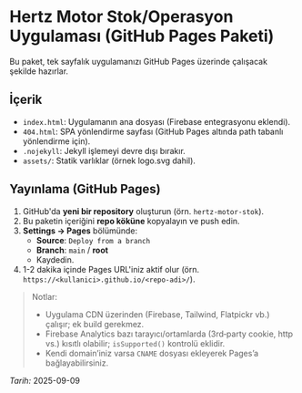 # Hertz Motor Stok/Operasyon Uygulaması (GitHub Pages Paketi)

Bu paket, tek sayfalık uygulamanızı GitHub Pages üzerinde çalışacak şekilde hazırlar.

## İçerik
- `index.html`: Uygulamanın ana dosyası (Firebase entegrasyonu eklendi).
- `404.html`: SPA yönlendirme sayfası (GitHub Pages altında path tabanlı yönlendirme için).
- `.nojekyll`: Jekyll işlemeyi devre dışı bırakır.
- `assets/`: Statik varlıklar (örnek logo.svg dahil).

## Yayınlama (GitHub Pages)
1. GitHub'da **yeni bir repository** oluşturun (örn. `hertz-motor-stok`).
2. Bu paketin içeriğini **repo köküne** kopyalayın ve push edin.
3. **Settings → Pages** bölümünde:
   - **Source**: `Deploy from a branch`
   - **Branch**: `main` / **root**
   - Kaydedin.
4. 1-2 dakika içinde Pages URL'iniz aktif olur (örn. `https://<kullanici>.github.io/<repo-adi>/`).

> Notlar:
> - Uygulama CDN üzerinden (Firebase, Tailwind, Flatpickr vb.) çalışır; ek build gerekmez.
> - Firebase Analytics bazı tarayıcı/ortamlarda (3rd‑party cookie, http vs.) kısıtlı olabilir; `isSupported()` kontrolü eklidir.
> - Kendi domain’iniz varsa `CNAME` dosyası ekleyerek Pages’a bağlayabilirsiniz.

_Tarih:_ 2025-09-09
